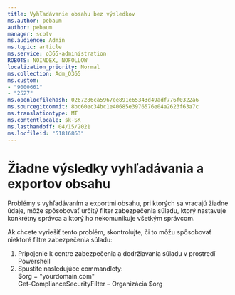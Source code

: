 ```yaml
---
title: Vyhľadávanie obsahu bez výsledkov
ms.author: pebaum
author: pebaum
manager: scotv
ms.audience: Admin
ms.topic: article
ms.service: o365-administration
ROBOTS: NOINDEX, NOFOLLOW
localization_priority: Normal
ms.collection: Adm_O365
ms.custom:
- "9000661"
- "2527"
ms.openlocfilehash: 0267286ca5967ee891e65343d49adf776f0322a6
ms.sourcegitcommit: 8bc60ec34bc1e40685e3976576e04a2623f63a7c
ms.translationtype: MT
ms.contentlocale: sk-SK
ms.lasthandoff: 04/15/2021
ms.locfileid: "51816863"
---
```

# <a name="no-results-from-content-searchexports"></a>Žiadne výsledky vyhľadávania a exportov obsahu

Problémy s vyhľadávaním a exportmi obsahu, pri ktorých sa vracajú žiadne údaje, môže spôsobovať určitý filter zabezpečenia súladu, ktorý nastavuje konkrétny správca a ktorý ho nekomunikuje všetkým správcom.

Ak chcete vyriešiť tento problém, skontrolujte, či to môžu spôsobovať niektoré filtre zabezpečenia súladu:
1. Pripojenie k centre zabezpečenia a dodržiavania súladu v prostredí Powershell
2. Spustite nasledujúce commandlety:
<br>$org = "yourdomain.com"
<br>Get-ComplianceSecurityFilter – Organizácia $org